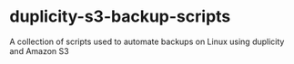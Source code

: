 # duplicity-s3-backup-scripts
A collection of scripts used to automate backups on Linux using duplicity and Amazon S3
